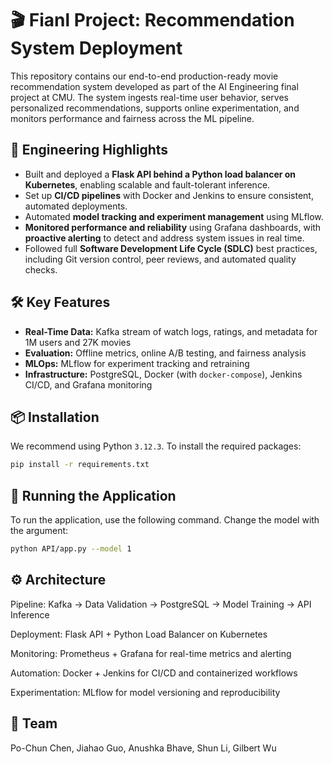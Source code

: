 # 🎬 Fianl Project: Recommendation System Deployment

This repository contains our end-to-end production-ready movie recommendation system developed as part of the AI Engineering final project at CMU. The system ingests real-time user behavior, serves personalized recommendations, supports online experimentation, and monitors performance and fairness across the ML pipeline.

## 🔧 Engineering Highlights

- Built and deployed a **Flask API behind a Python load balancer on Kubernetes**, enabling scalable and fault-tolerant inference.
- Set up **CI/CD pipelines** with Docker and Jenkins to ensure consistent, automated deployments.
- Automated **model tracking and experiment management** using MLflow.
- **Monitored performance and reliability** using Grafana dashboards, with **proactive alerting** to detect and address system issues in real time.
- Followed full **Software Development Life Cycle (SDLC)** best practices, including Git version control, peer reviews, and automated quality checks.

## 🛠️ Key Features

- **Real-Time Data:** Kafka stream of watch logs, ratings, and metadata for 1M users and 27K movies  
- **Evaluation:** Offline metrics, online A/B testing, and fairness analysis  
- **MLOps:** MLflow for experiment tracking and retraining  
- **Infrastructure:** PostgreSQL, Docker (with `docker-compose`), Jenkins CI/CD, and Grafana monitoring

## 📦 Installation

We recommend using Python `3.12.3`. To install the required packages:

```bash
pip install -r requirements.txt
```

## 🚀 Running the Application

To run the application, use the following command. Change the model with the argument:

```bash
python API/app.py --model 1
```

## ⚙️ Architecture
Pipeline: Kafka → Data Validation → PostgreSQL → Model Training → API Inference

Deployment: Flask API + Python Load Balancer on Kubernetes

Monitoring: Prometheus + Grafana for real-time metrics and alerting

Automation: Docker + Jenkins for CI/CD and containerized workflows

Experimentation: MLflow for model versioning and reproducibility

## 🙌 Team
Po-Chun Chen, Jiahao Guo, Anushka Bhave, Shun Li, Gilbert Wu